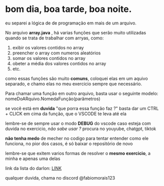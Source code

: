 # bom dia, boa tarde, boa noite.

eu separei a lógica de de programação em mais de um arquivo.

No arquivo **array.java** , há varias funções que serão muito utilizadas quando se trata de
trabalhar com arryas, como:

1. exibir os valores contidos no array
2. preencher o array com numeros aleatórios
3. somar os valores contidos no array
4. obeter a média dos valores contidos no array
5. etc.

como essas funções são muito **comuns**, coloquei elas em um aquivo separado, e chamo elas no meu exercicio
sempre que necessário.

Para chamar uma função em outro arquivo, basta usar o seguinte modelo:
nomeDoARquivo.NomedaFunção(parâmetros)

se você está em **duvida** "que porra essa função faz ?"
basta dar um CTRL + CLICK em cima da função, que o VSCODE te leva até ela

lembre-se de sempre usar o modo **DEBUG** do vscode caso esteja com duvida no exercicio, *não sabe usar ?*
procura no youyube, chatgpt, tiktok

**não tenha medo** de mecher no codigo para tentar entender como ele funciona, no pior dos casos, é só baixar o repositório de novo

lembre-se que exitem varios formas de resolver o **mesmo exercicio**, a minha e apenas uma delas

link da lista do darlon: [LINK](https://darlonv.github.io/algoritmos/docs/Vetores_e_registros/Exerc%C3%ADcios/Vetores)

qualquer duvida, chama no discord @fabiomorais123
